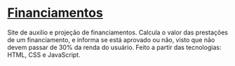 # <a href="https://amandams09.github.io/financiamentos/">Financiamentos</a>
Site de auxilio e projeção de financiamentos. Calcula o valor das prestações de um financiamento, e informa se está aprovado ou não, visto que não devem passar de 30% da renda do usuário.
Feito a partir das tecnologias: HTML, CSS e JavaScript.
